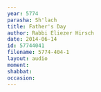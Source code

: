 ```yaml
---
year: 5774
parasha: Sh'lach
title: Father's Day 
author: Rabbi Eliezer Hirsch
date: 2014-06-14
id: 57744041
filename: 5774-404-1
layout: audio
moment: 
shabbat: 
occasion: 
---
```

